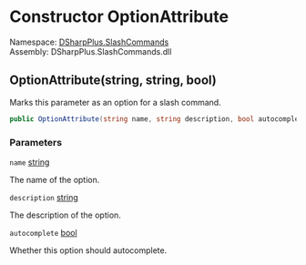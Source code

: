 # Constructor OptionAttribute

Namespace: [DSharpPlus.SlashCommands](DSharpPlus.SlashCommands.md)  
Assembly: DSharpPlus.SlashCommands.dll

## <a id="DSharpPlus_SlashCommands_OptionAttribute__ctor_System_String_System_String_System_Boolean_"></a>OptionAttribute\(string, string, bool\)

Marks this parameter as an option for a slash command.

```csharp
public OptionAttribute(string name, string description, bool autocomplete = false)
```

### Parameters

`name` [string](https://learn.microsoft.com/dotnet/api/system.string)

The name of the option.

`description` [string](https://learn.microsoft.com/dotnet/api/system.string)

The description of the option.

`autocomplete` [bool](https://learn.microsoft.com/dotnet/api/system.boolean)

Whether this option should autocomplete.

